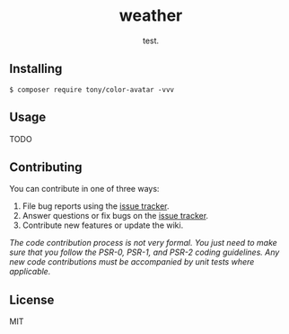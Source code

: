 <h1 align="center"> weather </h1>

<p align="center"> test.</p>


## Installing

```shell
$ composer require tony/color-avatar -vvv
```

## Usage

TODO

## Contributing

You can contribute in one of three ways:

1. File bug reports using the [issue tracker](https://github.com/tony/color-avatar/issues).
2. Answer questions or fix bugs on the [issue tracker](https://github.com/tony/color-avatar/issues).
3. Contribute new features or update the wiki.

_The code contribution process is not very formal. You just need to make sure that you follow the PSR-0, PSR-1, and PSR-2 coding guidelines. Any new code contributions must be accompanied by unit tests where applicable._

## License

MIT